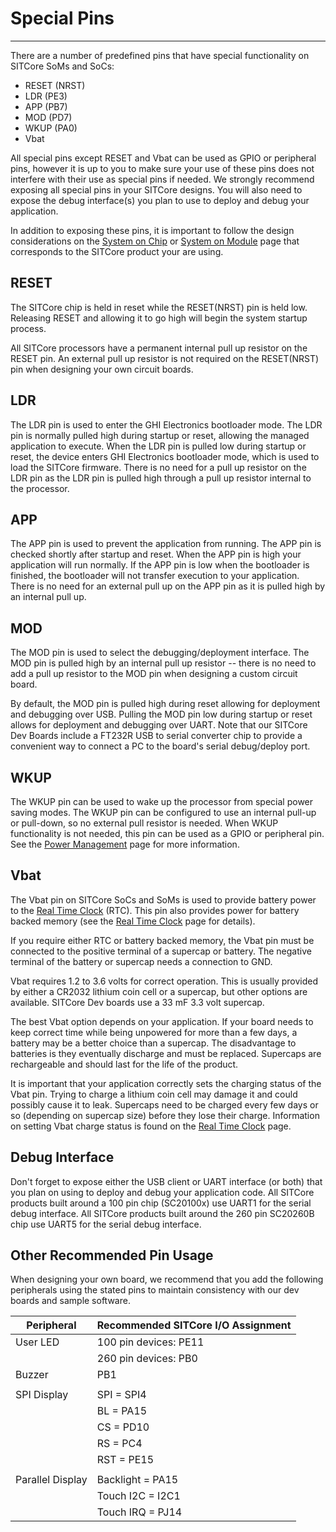 # Special Pins
---

There are a number of predefined pins that have special functionality on SITCore SoMs and SoCs: 
* RESET (NRST)
* LDR (PE3)
* APP (PB7)
* MOD (PD7)
* WKUP (PA0)
* Vbat

All special pins except RESET and Vbat can be used as GPIO or peripheral pins, however it is up to you to make sure your use of these pins does not interfere with their use as special pins if needed. We strongly recommend exposing all special pins in your SITCore designs. You will also need to expose the debug interface(s) you plan to use to deploy and debug your application.

In addition to exposing these pins, it is important to follow the design considerations on the [System on Chip](../../hardware/sitcore/soc.md) or [System on Module](../../hardware/sitcore/som.md) page that corresponds to the SITCore product your are using.

## RESET

The SITCore chip is held in reset while the RESET(NRST) pin is held low. Releasing RESET and allowing it to go high will begin the system startup process.

All SITCore processors have a permanent internal pull up resistor on the RESET pin. An external pull up resistor is not required on the RESET(NRST) pin when designing your own circuit boards.

## LDR

The LDR pin is used to enter the GHI Electronics bootloader mode. The LDR pin is normally pulled high during startup or reset, allowing the managed application to execute. When the LDR pin is pulled low during startup or reset, the device enters GHI Electronics bootloader mode, which is used to load the SITCore firmware. There is no need for a pull up resistor on the LDR pin as the LDR pin is pulled high through a pull up resistor internal to the processor.

## APP

The APP pin is used to prevent the application from running. The APP pin is checked shortly after startup and reset. When the APP pin is high your application will run normally. If the APP pin is low when the bootloader is finished, the bootloader will not transfer execution to your application. There is no need for an external pull up on the APP pin as it is pulled high by an internal pull up.

## MOD

The MOD pin is used to select the debugging/deployment interface. The MOD pin is pulled high by an internal pull up resistor -- there is no need to add a pull up resistor to the MOD pin when designing a custom circuit board.

By default, the MOD pin is pulled high during reset allowing for deployment and debugging over USB. Pulling the MOD pin low during startup or reset allows for deployment and debugging over UART. Note that our SITCore Dev Boards include a FT232R USB to serial converter chip to provide a convenient way to connect a PC to the board's serial debug/deploy port.

## WKUP

The WKUP pin can be used to wake up the processor from special power saving modes. The WKUP pin can be configured to use an internal pull-up or pull-down, so no external pull resistor is needed. When WKUP functionality is not needed, this pin can be used as a GPIO or peripheral pin. See the [Power Management](../../software/tinyclr/tutorials/power-management.md) page for more information.

## Vbat

The Vbat pin on SITCore SoCs and SoMs is used to provide battery power to the [Real Time Clock](tutorials/real-time-clock.md) (RTC). This pin also provides power for battery backed memory (see the [Real Time Clock](tutorials/real-time-clock.md) page for details).

If you require either RTC or battery backed memory, the Vbat pin must be connected to the positive terminal of a supercap or battery. The negative terminal of the battery or supercap needs a connection to GND.

Vbat requires 1.2 to 3.6 volts for correct operation. This is usually provided by either a CR2032 lithium coin cell or a supercap, but other options are available. SITCore Dev boards use a 33 mF 3.3 volt supercap.

The best Vbat option depends on your application. If your board needs to keep correct time while being unpowered for more than a few days, a battery may be a better choice than a supercap. The disadvantage to batteries is they eventually discharge and must be replaced. Supercaps are rechargeable and should last for the life of the product.

It is important that your application correctly sets the charging status of the Vbat pin. Trying to charge a lithium coin cell may damage it and could possibly cause it to leak. Supercaps need to be charged every few days or so (depending on supercap size) before they lose their charge. Information on setting Vbat charge status is found on the [Real Time Clock](tutorials/real-time-clock.md) page.

## Debug Interface

Don't forget to expose either the USB client or UART interface (or both) that you plan on using to deploy and debug your application code. All SITCore products built around a 100 pin chip (SC20100x) use UART1 for the serial debug interface. All SITCore products built around the 260 pin SC20260B chip use UART5 for the serial debug interface.

## Other Recommended Pin Usage

When designing your own board, we recommend that you add the following peripherals using the stated pins to maintain consistency with our dev boards and sample software.

| Peripheral | Recommended SITCore I/O Assignment |
|--|--|
| User LED | 100 pin devices: PE11 |
|  | 260 pin devices: PB0 |
| Buzzer | PB1 |
|  |  |
| SPI Display | SPI = SPI4 |
|  | BL = PA15 |
|  | CS = PD10 |
|  | RS = PC4 |
|  | RST = PE15 |
|  |  |
| Parallel Display | Backlight = PA15 |
|  | Touch I2C = I2C1 |
|  | Touch IRQ = PJ14 |
